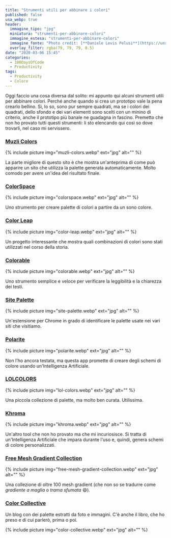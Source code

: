 ```yaml
---
title: "Strumenti utili per abbinare i colori"
published: false
usa_webp: true
header:
  immagine_tipo: "jpg"
  miniatura: "strumenti-per-abbinare-colori"
  immagine_estesa: "strumenti-per-abbinare-colori"
  immagine_fonte: "Photo credit: [**Daniele Levis Pelusi**](https://unsplash.com/@yogidan2012)"
  overlay_filter: rgba(79, 79, 79, 0.5)
date: "2020-03-06 15:45"
categories:
  - 100DaysOfCode
  - Productivity
tags:
  - Productivity
  - Colore
---
```


Oggi faccio una cosa diversa dal solito: mi appunto qui alcuni strumenti utili per abbinare colori. Perché anche quando si crea un prototipo vale la pena crearlo bellino. Sì, lo so, sono pur sempre quadrati, ma se i colori dei quadrati, dello sfondo e dei vari elementi sono scelti con un minino di criterio, anche il prototipo più banale ne guadagna in fascino. Premetto che non ho provato tutti questi strumenti: li sto elencando qui così so dove trovarli, nel caso mi servissero.

### [Muzli Colors](https://colors.muz.li/)

{% include picture img="muzli-colors.webp" ext="jpg" alt="" %}

La parte migliore di questo sito è che mostra un'anteprima di come può apparire un sito che utilizza la palette generata automaticamente. Molto comodo per avere un'idea del risultato finale.

### [ColorSpace](https://mycolor.space/)

{% include picture img="colorspace.webp" ext="jpg" alt="" %}

Uno strumento per creare palette di colori a partire da un sono colore.

### [Color Leap](https://colorleap.app/home)

{% include picture img="color-leap.webp" ext="jpg" alt="" %}

Un progetto interessante che mostra quali combinazioni di colori sono stati utilizzati nel corso della storia.

### [Colorable](https://colorable.jxnblk.com/)

{% include picture img="colorable.webp" ext="jpg" alt="" %}

Uno strumento semplice e veloce per verificare la leggibilità e la chiarezza dei testi.

### [Site Palette](http://palette.site/)

{% include picture img="site-palette.webp" ext="jpg" alt="" %}

Un'estensione per Chrome in grado di identificare le palette usate nei vari siti che visitiamo.

### [Polarite](https://www.polarite.app/)

{% include picture img="polarite.webp" ext="jpg" alt="" %}

Non l'ho ancora testata, ma questa app promette di creare degli schemi di colore usando un'Intelligenza Artificiale.

### [LOLCOLORS](https://www.webdesignrankings.com/resources/lolcolors/)

{% include picture img="lol-colors.webp" ext="jpg" alt="" %}

Una piccola collezione di palette, ma molto ben curata. Utilissima.

### [Khroma](http://khroma.co/)

{% include picture img="khroma.webp" ext="jpg" alt="" %}

Un'altro tool che non ho provato ma che mi incuriosisce. Si tratta di un'Intelligenza Artificiale che impara durante l'uso e, quindi, genera schemi di colore personalizzati.

### [Free Mesh Gradient Collection](https://www.ls.graphics/meshgradients)

{% include picture img="free-mesh-gradient-collection.webp" ext="jpg" alt="" %}

Una collezione di oltre 100 mesh gradient (che non so se tradurre come _gradiente a maglia_ o _trama sfumata_ :smile:).

### [Color Collective](http://www.color-collective.com/)

Un blog con dei palette estratti da foto e immagini. C'è anche il libro, che ho preso e di cui parlerò, prima o poi.

{% include picture img="color-collective.webp" ext="jpg" alt="" %}
